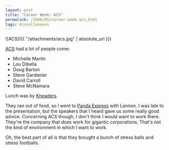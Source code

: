 ```yaml
---
layout: post
title: "Career Week: ACS"
permalink: /2006/05/career-week-acs.html
tags: miscellaneous
---
```


![ACS]({{ "/attachments/acs.jpg" | absolute_url }})

[ACS][1] had a lot of people come:

* Michelle Martin
* Lou Dibella
* Doug Barton
* Steve Gardanier
* David Carroll
* Steve McNamara

Lunch was by [Kneaders][2].

They ran out of food, so I went to [Panda Express][3] with Lannon. I was late to the presentation, but the speakers that
I heard gave us some really good advice. Concerning ACS though, I don't think I would want to work there. They're the
company that does work for gigantic corporations. That's not the kind of environment in which I want to work.

Oh, the best part of all is that they brought a bunch of stress balls and stress footballs.


  [1]: http://www.acs-inc.com
  [2]: http://www.kneadersbakery.com
  [3]: http://www.pandaexpress.com
